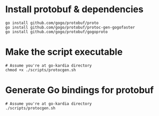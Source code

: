 # Install protobuf & dependencies
```
go install github.com/gogo/protobuf/proto
go install github.com/gogo/protobuf/protoc-gen-gogofaster
go install github.com/gogo/protobuf/gogoproto
```

# Make the script executable
```
# Assume you're at go-kardia directory
chmod +x ./scripts/protocgen.sh
```

# Generate Go bindings for protobuf
```
# Assume you're at go-kardia directory
./scripts/protocgen.sh
```